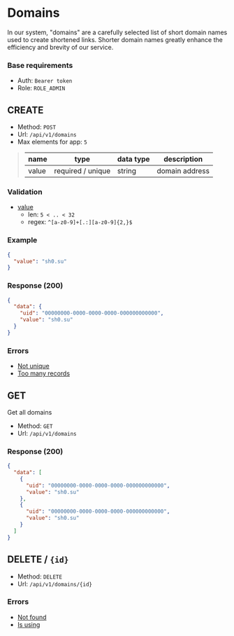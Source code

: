 # Domains

In our system, "domains" are a carefully selected list of short domain names used to create shortened links. 
Shorter domain names greatly enhance the efficiency and brevity of our service.

### Base requirements
- Auth: `Bearer token`
- Role: `ROLE_ADMIN`

## CREATE
- Method: `POST`
- Url: `/api/v1/domains`
- Max elements for app: `5`


> | name  | type              | data type             | description    |
> |-------|-------------------|-----------------------|----------------|
> | value | required / unique | string                | domain address |

### Validation
- <u>value</u>
  - len: `5 < .. < 32`
  - regex: ```^[a-z0-9]+[.:][a-z0-9]{2,}$```

### Example

```json
{
  "value": "sh0.su"
}
```

### Response (200)
```json
{
  "data": {
    "uid": "00000000-0000-0000-0000-000000000000",
    "value": "sh0.su"
  }
}
```

### Errors

- [Not unique](../misc/errors.md#notunique)
- [Too many records](../misc/errors.md#tomanyrecords)

## GET
Get all domains
- Method: `GET`
- Url: `/api/v1/domains`

### Response (200)

```json
{
  "data": [
    {
      "uid": "00000000-0000-0000-0000-000000000000",
      "value": "sh0.su"
    },
    {
      "uid": "00000000-0000-0000-0000-000000000000",
      "value": "sh0.su"
    }
  ]
}
```

## DELETE / `{id}`
- Method: `DELETE`
- Url: `/api/v1/domains/{id}`

### Errors

- [Not found](../misc/errors.md#errors)
- [Is using](../misc/errors.md#isusing)
